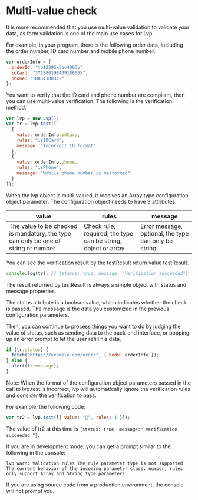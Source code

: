 # Multi-value check

It is more recommended that you use multi-value validation to validate your data, as form validation is one of the main use cases for Lvp.

For example, in your program, there is the following order data, including the order number, ID card number and mobile phone number.

```js
var orderInfo = {
  orderId: "tb12395x5zv4003y",
  idCard: "37188019840918666X",
  phone: "18854100312"
};
```

You want to verify that the ID card and phone number are compliant, then you can use multi-value verification. The following is the verification method.

```js
var lvp = new Lvp();
var tr = lvp.test([
  {
    value: orderInfo.idCard,
    rules: "isIDCard",
    message: "Incorrect ID format"
  },
  {
    value: orderInfo.phone,
    rules: "isPhone",
    message: "Mobile phone number is malformed"
  }
]);
```

When the lvp object is multi-valued, it receives an Array type configuration object parameter. The configuration object needs to have 3 attributes.

| value                                                                              | rules                                                         | message                                              |
| ---------------------------------------------------------------------------------- | ------------------------------------------------------------- | ---------------------------------------------------- |
| The value to be checked is mandatory, the type can only be one of string or number | Check rule, required, the type can be string, object or array | Error message, optional, the type can only be string |

You can see the verification result by the testResult return value testResult.

```js
console.log(tr); // {status: true, message: "Verification succeeded"}
```

The result returned by testResult is always a simple object with status and message properties.

The status attribute is a boolean value, which indicates whether the check is passed. The message is the data you customized in the previous configuration parameters.

Then, you can continue to process things you want to do by judging the value of status, such as sending data to the back-end interface, or popping up an error prompt to let the user refill his data.

```js
if (tr.status) {
  fetch("https://example.com/order", { body: orderInfo });
} else {
  alert(tr.message);
}
```

Note: When the format of the configuration object parameters passed in the call to lvp.test is incorrect, lvp will automatically ignore the verification rules and consider the verification to pass.

For example, the following code:

```js
var tr2 = lvp.test([{ value: "🐻", rules: 1 }]);
```

The value of tr2 at this time is `{status: true, message:" Verification succeeded "}`.

If you are in development mode, you can get a prompt similar to the following in the console:

```text
lvp warn: Validation rules The rule parameter type is not supported. The current behavior of the incoming parameter class: number, rules only support Array and String type parameters.
```

If you are using source code from a production environment, the console will not prompt you.
